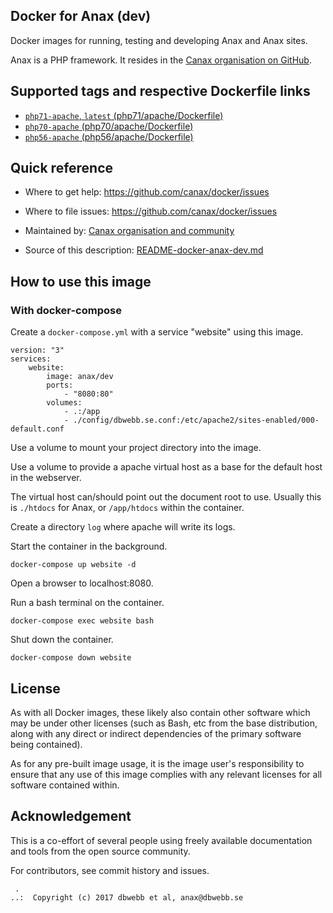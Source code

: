 Docker for Anax (dev)
-------------------

Docker images for running, testing and developing Anax and Anax sites.

Anax is a PHP framework. It resides in the [Canax organisation on GitHub](https://github.com/canax).



Supported tags and respective Dockerfile links
-------------------

* [`php71-apache`, `latest` (php71/apache/Dockerfile)](https://github.com/canax/docker/blob/master/php71/apache/Dockerfile)
* [`php70-apache` (php70/apache/Dockerfile)](https://github.com/canax/docker/blob/master/php70/apache/Dockerfile)
* [`php56-apache` (php56/apache/Dockerfile)](https://github.com/canax/docker/blob/master/php56/apache/Dockerfile)



Quick reference
-------------------

* Where to get help:
    https://github.com/canax/docker/issues

* Where to file issues:
    https://github.com/canax/docker/issues

* Maintained by:
    [Canax organisation and community](https://github.com/canax/docker/issues)

* Source of this description:
    [README-docker-anax-dev.md](https://github.com/canax/docker/blob/master/README-docker-anax-dev.md)



How to use this image
-------------------



### With docker-compose

Create a `docker-compose.yml` with a service "website" using this image.

```text
version: "3"
services:
    website:
        image: anax/dev
        ports:
            - "8080:80"
        volumes:
            - .:/app
            - ./config/dbwebb.se.conf:/etc/apache2/sites-enabled/000-default.conf
```

Use a volume to mount your project directory into the image.

Use a volume to provide a apache virtual host as a base for the default host in the webserver.

The virtual host can/should point out the document root to use. Usually this is `./htdocs` for Anax, or `/app/htdocs` within the container.

Create a directory `log` where apache will write its logs.

Start the container in the background.

```text
docker-compose up website -d
```

Open a browser to localhost:8080.

Run a bash terminal on the container.

```text
docker-compose exec website bash
```

Shut down the container.

```text
docker-compose down website
```



License
-------------------

As with all Docker images, these likely also contain other software which may be under other licenses (such as Bash, etc from the base distribution, along with any direct or indirect dependencies of the primary software being contained).

As for any pre-built image usage, it is the image user's responsibility to ensure that any use of this image complies with any relevant licenses for all software contained within.



Acknowledgement
-------------------

This is a co-effort of several people using freely available documentation and tools from the open source community.

For contributors, see commit history and issues.




```
 .
..:  Copyright (c) 2017 dbwebb et al, anax@dbwebb.se
```
